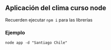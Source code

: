 ## Aplicación del clima curso node

Recuerden ejecutar ```npm i``` para las librerías

### Ejemplo
```
node app -d "Santiago Chile"
```